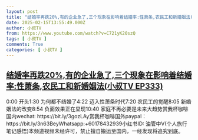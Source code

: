 ```yaml
---
layout: post
title: "结婚率再跌20%,有的企业急了,三个现象在影响着结婚率:性萧条,农民工和新婚姻法(小叔TV EP333)"
date: 2025-02-15T13:55:49.000Z
author: 小叔TV
from: https://www.youtube.com/watch?v=C721yK20szQ
tags: [ 小叔TV ]
comments: True
categories: [ 小叔TV ]
---
```

<!--1739627749000-->
[结婚率再跌20%,有的企业急了,三个现象在影响着结婚率:性萧条,农民工和新婚姻法(小叔TV EP333)](https://www.youtube.com/watch?v=C721yK20szQ)
------

<div>
0:00 开头1:30 为何都不结婚了4:22 迈入性萧条时代7:20 农民工的觉醒8:05 新婚姻法的改变8:54 负面效果正在显现10:40 家庭不再必要是未来大趋势赏我杯咖啡国内wechat: https://bit.ly/3gozLAy赏我杯咖啡国外paypal：https://bit.ly/3n63BeyWhatsapp:+60178432939小红书ID: 油管中V(个人旅行笔记感悟)本频道视频未经许可，禁止擅自搬运至国内，一经发现将追究到底。
</div>
